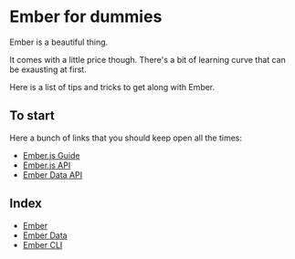 # Ember for dummies

Ember is a beautiful thing.

It comes with a little price though. There's a bit of learning curve that can be exausting at first.

Here is a list of tips and tricks to get along with Ember.


## To start

Here a bunch of links that you should keep open all the times:

* [Ember.js Guide](http://guides.emberjs.com/)
* [Ember.js API](http://emberjs.com/api/)
* [Ember Data API](http://emberjs.com/api/data/)


## Index

* [Ember](ember.md)
* [Ember Data](ember-data.md)
* [Ember CLI](ember-cli.md)
